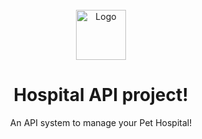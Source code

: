 <!-- PROJECT LOGO -->
<br />
<div align="center">
    <img src="https://images.emojiterra.com/google/noto-emoji/v2.034/512px/1f691.png" alt="Logo" width="80" height="80">

  <h1 align="center">Hospital API project!</h1>

  <p align="center">
    An API system to manage your Pet Hospital!
  </p>
</div>
